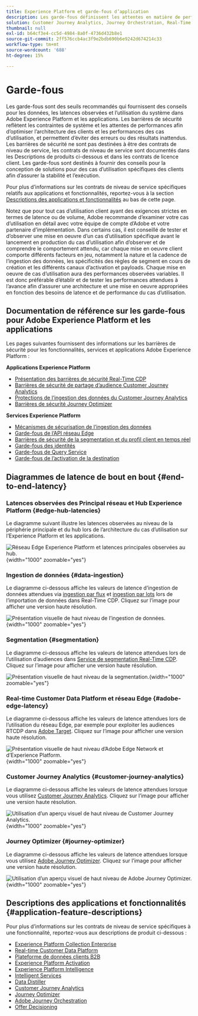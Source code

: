 ```yaml
---
title: Experience Platform et garde-fous d’application
description: Les garde-fous définissent les attentes en matière de performances et l’impact pour les composants et services dans Adobe Experience Platform et les applications.
solution: Customer Journey Analytics, Journey Orchestration, Real-Time Customer Data Platform
thumbnail: null
exl-id: b64cf3e4-cc5d-4984-8a0f-4736d432b8e1
source-git-commit: 2ff576ccb4ac3f9e2bdb690b6e9242d674214c33
workflow-type: tm+mt
source-wordcount: '688'
ht-degree: 15%

---
```


# Garde-fous

Les garde-fous sont des seuils recommandés qui fournissent des conseils pour les données, les latences observées et l’utilisation du système dans Adobe Experience Platform et les applications. Les barrières de sécurité reflètent les contraintes de système et les attentes de performances afin d’optimiser l’architecture des clients et les performances des cas d’utilisation, et permettent d’éviter des erreurs ou des résultats inattendus. Les barrières de sécurité ne sont pas destinées à être des contrats de niveau de service, les contrats de niveau de service sont documentés dans les Descriptions de produits ci-dessous et dans les contrats de licence client. Les garde-fous sont destinés à fournir des conseils pour la conception de solutions pour des cas d’utilisation spécifiques des clients afin d’assurer la stabilité et l’exécution.

Pour plus d’informations sur les contrats de niveau de service spécifiques relatifs aux applications et fonctionnalités, reportez-vous à la section [Descriptions des applications et fonctionnalités](#application-feature-descriptions) au bas de cette page.

Notez que pour tout cas d’utilisation client ayant des exigences strictes en termes de latence ou de volume, Adobe recommande d’examiner votre cas d’utilisation en détail avec votre équipe de compte d’Adobe et votre partenaire d’implémentation. Dans certains cas, il est conseillé de tester et d’observer une mise en oeuvre d’un cas d’utilisation spécifique avant le lancement en production du cas d’utilisation afin d’observer et de comprendre le comportement attendu, car chaque mise en oeuvre client comporte différents facteurs en jeu, notamment la nature et la cadence de l’ingestion des données, les spécificités des règles de segment en cours de création et les différents canaux d’activation et payloads. Chaque mise en oeuvre de cas d’utilisation aura des performances observées variables. Il est donc préférable d’établir et de tester les performances attendues à l’avance afin d’assurer une architecture et une mise en oeuvre appropriées en fonction des besoins de latence et de performance du cas d’utilisation.


## Documentation de référence sur les garde-fous pour Adobe Experience Platform et les applications

Les pages suivantes fournissent des informations sur les barrières de sécurité pour les fonctionnalités, services et applications Adobe Experience Platform :

**Applications Experience Platform**

* [Présentation des barrières de sécurité Real-Time CDP](https://experienceleague.adobe.com/docs/experience-platform/rtcdp/guardrails/overview.html)
* [Barrières de sécurité de partage d’audience Customer Journey Analytics](https://experienceleague.adobe.com/docs/analytics-platform/using/cja-components/audiences/publish.html#latency)
* [Protections de l’ingestion des données du Customer Journey Analytics](https://experienceleague.adobe.com/docs/experience-platform/sources/connectors/adobe-applications/analytics.html#what-is-the-expected-latency-for-analytics-data-on-platform%3F)
* [Barrières de sécurité Journey Optimizer](https://experienceleague.adobe.com/docs/journey-optimizer/using/get-started/guardrails.html)

**Services Experience Platform**

* [Mécanismes de sécurisation de l’ingestion des données](https://experienceleague.adobe.com/docs/experience-platform/ingestion/guardrails.html)
* [Garde-fous de l’API réseau Edge](https://experienceleague.adobe.com/docs/experience-platform/edge-network-server-api/guardrails.html)
* [Barrières de sécurité de la segmentation et du profil client en temps réel](https://experienceleague.adobe.com/docs/experience-platform/profile/guardrails.html?lang=fr)
* [Garde-fous des identités](https://experienceleague.adobe.com/docs/experience-platform/identity/guardrails.html?lang=fr)
* [Garde-fous de Query Service](https://experienceleague.adobe.com/docs/experience-platform/query/guardrails.html?lang=fr)
* [Garde-fous de l’activation de la destination](https://experienceleague.adobe.com/docs/experience-platform/destinations/guardrails.html?lang=fr)

## Diagrammes de latence de bout en bout {#end-to-end-latency}

### Latences observées des Principal réseau et Hub Experience Platform {#edge-hub-latencies}

Le diagramme suivant illustre les latences observées au niveau de la périphérie principale et du hub lors de l’architecture du cas d’utilisation sur l’Experience Platform et les applications.

![Réseau Edge Experience Platform et latences principales observées au hub.](/help/blueprints/experience-platform/deployment/assets/aep_edge_hub_latency.svg "Réseau Edge Experience Platform et latences principales observées"){width="1000" zoomable="yes"}

### Ingestion de données {#data-ingestion}

Le diagramme ci-dessous affiche les valeurs de latence d’ingestion de données attendues via [ingestion par flux](https://experienceleague.adobe.com/docs/experience-platform/ingestion/streaming/overview.html) et [ingestion par lots](https://experienceleague.adobe.com/docs/experience-platform/ingestion/batch/getting-started.html?lang=fr) lors de l’importation de données dans Real-Time CDP. Cliquez sur l’image pour afficher une version haute résolution.

![Présentation visuelle de haut niveau de l’ingestion de données.](/help/blueprints/experience-platform/deployment/assets/aep_data_flow_guardrails.svg "Présentation visuelle de haut niveau de l’ingestion de données et valeurs de latence"){width="1000" zoomable="yes"}

### Segmentation {#segmentation}

Le diagramme ci-dessous affiche les valeurs de latence attendues lors de l’utilisation d’audiences dans [Service de segmentation Real-Time CDP](https://experienceleague.adobe.com/docs/experience-platform/segmentation/home.html?lang=fr). Cliquez sur l’image pour afficher une version haute résolution.

![Présentation visuelle de haut niveau de la segmentation.](/help/blueprints/experience-platform/deployment/assets/segmentation_guardrails.svg "Présentation visuelle de haut niveau de la segmentation et valeurs de latence"){width="1000" zoomable="yes"}

### Real-time Customer Data Platform et réseau Edge {#adobe-edge-latency}

Le diagramme ci-dessous affiche les valeurs de latence attendues lors de l’utilisation du réseau Edge, par exemple pour exploiter les audiences RTCDP dans [Adobe Target](https://experienceleague.adobe.com/docs/experience-platform/destinations/catalog/personalization/adobe-target-connection.html?lang=fr). Cliquez sur l’image pour afficher une version haute résolution.

![Présentation visuelle de haut niveau d’Adobe Edge Network et d’Experience Platform.](/help/blueprints/experience-platform/deployment/assets/RTCDP_Edge_guardrails.svg "Exportation d’audiences vers un aperçu visuel de haut niveau d’Adobe Target et latence"){width="1000" zoomable="yes"}

### Customer Journey Analytics {#customer-journey-analytics}

Le diagramme ci-dessous affiche les valeurs de latence attendues lorsque vous utilisez [Customer Journey Analytics](https://experienceleague.adobe.com/docs/analytics-platform/using/cja-overview/cja-overview.html?lang=en). Cliquez sur l’image pour afficher une version haute résolution.

![Utilisation d’un aperçu visuel de haut niveau de Customer Journey Analytics.](/help/blueprints/experience-platform/deployment/assets/CJA_guardrails.svg "Utilisation des valeurs de latence et d’aperçu visuel de haut niveau de Customer Journey Analytics"){width="1000" zoomable="yes"}

### Journey Optimizer {#journey-optimizer}

Le diagramme ci-dessous affiche les valeurs de latence attendues lorsque vous utilisez [Adobe Journey Optimizer](https://experienceleague.adobe.com/docs/journey-optimizer/using/get-started/get-started.html?lang=en). Cliquez sur l’image pour afficher une version haute résolution.

![Utilisation d’un aperçu visuel de haut niveau de Adobe Journey Optimizer.](/help/blueprints/experience-platform/deployment/assets/AJO_guardrails.svg "Utilisation des valeurs de latence et d’aperçu visuel de haut niveau de Adobe Journey Optimizer"){width="1000" zoomable="yes"}

## Descriptions des applications et fonctionnalités {#application-feature-descriptions}

Pour plus d’informations sur les contrats de niveau de service spécifiques à une fonctionnalité, reportez-vous aux descriptions de produit ci-dessous :

* [Experience Platform Collection Enterprise](https://helpx.adobe.com/fr/legal/product-descriptions/adobe-experience-platform-collection-enterprise.html)
* [Real-time Customer Data Platform](https://helpx.adobe.com/fr/legal/product-descriptions/real-time-customer-data-platform.html)
* [Plateforme de données clients B2B](https://helpx.adobe.com/fr/legal/product-descriptions/adobe-experience-platform-b2b.html)
* [Experience Platform Activation](https://helpx.adobe.com/fr/legal/product-descriptions/adobe-experience-platform0.html)
* [Experience Platform Intelligence](https://helpx.adobe.com/fr/legal/product-descriptions/adobe-experience-platform-intelligence---product-description.html)
* [Intelligent Services](https://helpx.adobe.com/fr/legal/product-descriptions/intelligent-services.html)
* [Data Distiller](https://helpx.adobe.com/fr/legal/product-descriptions/data-distiller.html)
* [Customer Journey Analytics](https://helpx.adobe.com/fr/legal/product-descriptions/customer-journey-analytics.html)
* [Journey Optimizer](https://helpx.adobe.com/fr/legal/product-descriptions/adobe-journey-optimizer.html)
* [Adobe Journey Orchestration](https://helpx.adobe.com/fr/legal/product-descriptions/journey-orchestration.html)
* [Offer Decisioning](https://helpx.adobe.com/fr/legal/product-descriptions/offer-decisioning-app-service.html)
